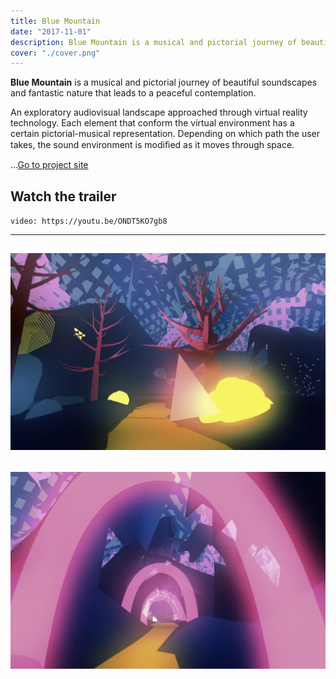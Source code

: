 ```yaml
---
title: Blue Mountain
date: "2017-11-01"
description: Blue Mountain is a musical and pictorial journey of beautiful soundscapes and fantastic nature that leads to a peaceful contemplation.
cover: "./cover.png"
---
```


**Blue Mountain** is a musical and pictorial journey of beautiful soundscapes and fantastic nature that leads to a peaceful contemplation.

An exploratory audiovisual landscape approached through virtual reality technology. Each element that conform the virtual environment has a certain pictorial-musical representation. Depending on which path the user takes, the sound environment is modiﬁed as it moves through space.

...[Go to project site](http://bluemountainvr.com/)

## Watch the trailer
`video: https://youtu.be/ONDT5KO7gb8`

---
![alt text](./b.png)
---
![alt text](./f.png)
---
